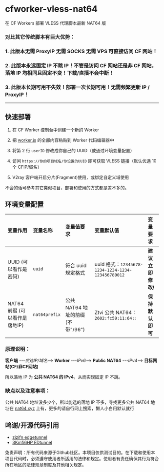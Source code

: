 # cfworker-vless-nat64

在 CF Workers 部署 VLESS 代理脚本最新 NAT64 版

### 对比其它传统脚本有巨大优势：

### 1. 此版本无需 ProxyIP 无需 SOCKS 无需 VPS 可直接访问 CF 网站！

### 2. 此版本永远固定 IP 不跳 IP！不管是访问 CF 网站还是非 CF 网站，落地 IP 均相同且固定不变！下载/直播不会中断！

### 3. 此版本长期可用不失效！部署一次长期可用！无需频繁更新 IP / ProxyIP！

---

## 快速部署

1. 在 CF Worker 控制台中创建一个新的 Worker

2. 把 [worker.js](https://github.com/77889977/cfworker-vless-nat64/blob/main/_worker.js) 的全部内容粘贴到 Worker 代码编辑器中

3. 将第 2 行 `userID` 修改成你自己的 UUID（或通过环境变量配置）

4. 访问 `https://你的项目域名/你设置的UUID` 即可获取 VLESS 链接（默认优选 10 个 CFIP/域名）

5. V2ray 客户端开启分片(Fragment)使用，或绑定自定义域使用

不会的话可参考其它类似项目，部署和使用的方式都是差不多的。

## 环境变量配置

| 变量作用 | 变量名称| 变量值要求| 变量默认值| 变量要求|
| :--- | :--- | :--- | :--- | :--- |
| UUID (可以看作是密码) | `uuid` |符合 uuid 规定格式 |uuid 格式：`12345678-1234-1234-1234-123456789012`|**建议立即修改!**|
| NAT64 前缀 (可以看作是落地IP) | `nat64prefix` |公共 NAT64 地址的前缀(不带"/96")|Ztvi 公共 NAT64：`2602:fc59:11:64::`|**保持默认即可**|

### 原理说明：

**客户端** ---*优选IP/域名*--> **Worker** ---*IPv6*--> **Public NAT64** ---*IPv4*--> **目标网站(CF/非CF网站)**

所以落地 IP 为 **公共 NAT64 的 IPv4**，从而实现固定 IP 不跳。

### 缺点以及注意事项：

公共 NAT64 地址没多少个，所以能选的落地 IP 不多，寻找更多公共 NAT64 地址在 [nat64.xyz](https://nat64.xyz) 上有，更多的请自行网上搜索，懒人小白用默认就行

## 鸣谢/开源代码引用

- [zizifn edgetunnel](https://github.com/zizifn/edgetunnel)
- [3Kmfi6HP EDtunnel](https://github.com/6Kmfi6HP/EDtunnel)

免责声明：所有代码来源于Github社区。本项目仅供测试目的。在下载和使用本项目代码时，必须遵守使用者所适用的法律和规定。使用者有责任确保其行为符合所在地区的法律规章制度及其他相关规定。
